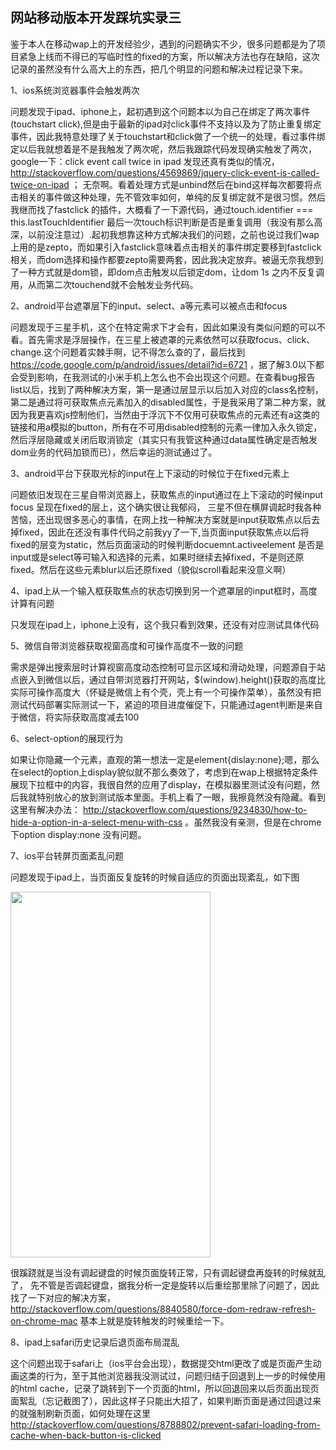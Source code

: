    网站移动版本开发踩坑实录三
   ----------------------------
   
   
   鉴于本人在移动wap上的开发经验少，遇到的问题确实不少，很多问题都是为了项目紧急上线而不得已的写临时性的fixed的方案，所以解决方法也存在缺陷，这次记录的虽然没有什么高大上的东西，把几个明显的问题和解决过程记录下来。

   1、ios系统浏览器事件会触发两次
   
   问题发现于ipad、iphone上，起初遇到这个问题本以为自己在绑定了两次事件(touchstart click),但是由于最新的ipad对click事件不支持以及为了防止重复绑定事件，因此我特意处理了关于touchstart和click做了一个统一的处理，看过事件绑定以后我就想着是不是我触发了两次呢，然后我跟踪代码发现确实触发了两次，google一下：click event call twice in ipad 发现还真有类似的情况，http://stackoverflow.com/questions/4569869/jquery-click-event-is-called-twice-on-ipad ； 无奈啊。看着处理方式是unbind然后在bind这样每次都要将点击相关的事件做这种处理，先不管效率如何，单纯的反复绑定就不是很习惯。然后我继而找了fastclick 的插件，大概看了一下源代码，通过touch.identifier === this.lastTouchIdentifier 最后一次touch标识判断是否是重复调用（我没有那么高深，以前没注意过）.起初我想靠这种方式解决我们的问题，之前也说过我们wap上用的是zepto，而如果引入fastclick意味着点击相关的事件绑定要移到fastclick相关，而dom选择和操作都要zepto需要两套，因此我决定放弃。被逼无奈我想到了一种方式就是dom锁，即dom点击触发以后锁定dom，让dom 1s 之内不反复调用，从而第二次touchend就不会触发业务代码。
   
   2、android平台遮罩层下的input、select、a等元素可以被点击和focus
   
  问题发现于三星手机，这个在特定需求下才会有，因此如果没有类似问题的可以不看。首先需求是浮层操作，在三星上被遮罩的元素依然可以获取focus、click、change.这个问题着实棘手啊，记不得怎么查的了，最后找到 https://code.google.com/p/android/issues/detail?id=6721 ，据了解3.0以下都会受到影响，在我测试的小米手机上怎么也不会出现这个问题。在查看bug报告list以后，找到了两种解决方案，第一是通过层显示以后加入对应的class名控制，第二是通过将可获取焦点元素加入的disabled属性，于是我采用了第二种方案，就因为我更喜欢js控制他们，当然由于浮沉下不仅用可获取焦点的元素还有a这类的链接和用a模拟的button，所有在不可用disabled控制的元素一律加入永久锁定，然后浮层隐藏或关闭后取消锁定（其实只有我管这种通过data属性确定是否触发dom业务的代码加锁而已），然后幸运的测试通过了。
  
  3、android平台下获取光标的input在上下滚动的时候位于在fixed元素上
  
  问题依旧发现在三星自带浏览器上，获取焦点的input通过在上下滚动的时候input focus 呈现在fixed的层上，这个确实很让我郁闷， 三星不但在横屏调起时我各种苦恼，还出现很多恶心的事情，在网上找一种解决方案就是input获取焦点以后去掉fixed，因此在还没有事件代码之前我yy了一下,当页面input获取焦点以后将fixed的层变为static，然后页面滚动的时候判断docuemnt.activeelement 是否是input或是select等可输入和选择的元素，如果时继续去掉fixed，不是则还原fixed。然后在这些元素blur以后还原fixed（貌似scroll看起来没意义啊）
  
  4、ipad上从一个输入框获取焦点的状态切换到另一个遮罩层的input框时，高度计算有问题
  
  只发现在ipad上，iphone上没有，这个我只看到效果，还没有对应测试具体代码
  
  5、微信自带浏览器获取视窗高度和可操作高度不一致的问题
  
  需求是弹出搜索层时计算视窗高度动态控制可显示区域和滑动处理，问题源自于站点嵌入到微信以后，通过自带浏览器打开网站，$(window).height()获取的高度比实际可操作高度大（怀疑是微信上有个壳，壳上有一个可操作菜单），虽然没有把测试代码部署实际测试一下，紧迫的项目进度催促下，只能通过agent判断是来自于微信，将实际获取高度减去100
  
  6、select-option的展现行为

   如果让你隐藏一个元素，直观的第一想法一定是element{dislay:none};嗯，那么在select的option上display貌似就不那么奏效了，考虑到在wap上根据特定条件展现下拉框中的内容，我很自然的应用了display，在模拟器里测试没有问题，然后我就特别放心的放到测试版本里面。手机上看了一眼，我擦竟然没有隐藏。看到这里有解决办法： http://stackoverflow.com/questions/9234830/how-to-hide-a-option-in-a-select-menu-with-css 。虽然我没有亲测，但是在chrome下option display:none 没有问题。
   
   7、ios平台转屏页面紊乱问题
   
   问题发现于ipad上，当页面反复旋转的时候自适应的页面出现紊乱，如下图
   
   
   <img  height="585" width="320" src="http://cdn.xnwimg.com/down/f:%7B53559DBA-82BB-CB67-298C-F10A66336CC9%7D/1.gif"/>
   
   很蹊跷就是当没有调起键盘的时候页面旋转正常，只有调起键盘再旋转的时候就乱了，
   先不管是否调起键盘，据我分析一定是旋转以后重绘那里除了问题了，因此找了一下对应的解决方案， http://stackoverflow.com/questions/8840580/force-dom-redraw-refresh-on-chrome-mac 基本上就是旋转触发的时候重绘一下。
   
   8、ipad上safari历史记录后退页面布局混乱
   
   这个问题出现于safari上（ios平台会出现），数据提交html更改了或是页面产生动画这类的行为，至于其他浏览器我没测试过，问题归结于回退到上一步的时候使用的html cache，记录了跳转到下一个页面的html，所以回退回来以后页面出现页面絮乱（忘记截图了），因此这样子只能出大招了，如果判断页面是通过回退过来的就强制刷新页面，如何处理在这里 http://stackoverflow.com/questions/8788802/prevent-safari-loading-from-cache-when-back-button-is-clicked 
   
 
